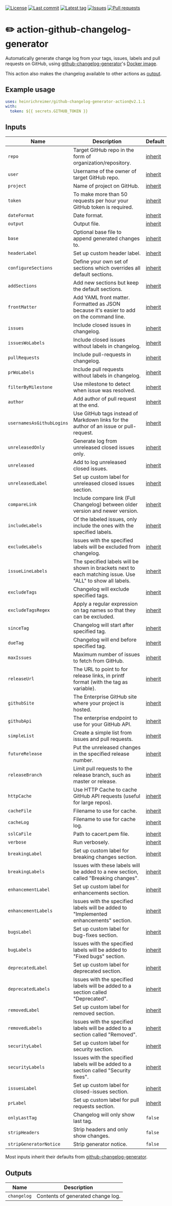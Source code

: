 [![License](https://img.shields.io/github/license/heinrichreimer/action-github-changelog-generator.svg?style=flat-square)](LICENSE)
[![Last commit](https://img.shields.io/github/last-commit/heinrichreimer/action-github-changelog-generator.svg?style=flat-square)](https://github.com/heinrichreimer/action-github-changelog-generator/commits)
[![Latest tag](https://img.shields.io/github/tag/heinrichreimer/action-github-changelog-generator.svg?style=flat-square)](https://github.com/heinrichreimer/action-github-changelog-generator/releases)
[![Issues](https://img.shields.io/github/issues/heinrichreimer/action-github-changelog-generator.svg?style=flat-square)](https://github.com/heinrichreimer/action-github-changelog-generator/issues)
[![Pull requests](https://img.shields.io/github/issues-pr/heinrichreimer/action-github-changelog-generator.svg?style=flat-square)](https://github.com/heinrichreimer/action-github-changelog-generator/pulls)

# ✏️ action-github-changelog-generator

Automatically generate change log from your tags, issues, labels and pull requests on GitHub,
using [github-changelog-generator](https://github.com/github-changelog-generator/github-changelog-generator)'s
[Docker image](https://github.com/github-changelog-generator/docker-github-changelog-generator).

This action also makes the changelog available to other actions as [output](#outputs).

## Example usage

```yaml
uses: heinrichreimer/github-changelog-generator-action@v2.1.1
with:
  token: ${{ secrets.GITHUB_TOKEN }}
```

## Inputs

| Name | Description | Default |
|---|---|---|
| `repo` | Target GitHub repo in the form of organization/repository. | [inherit] |
| `user` | Username of the owner of target GitHub repo. | [inherit] |
| `project` | Name of project on GitHub. | [inherit] |
| `token` | To make more than 50 requests per hour your GitHub token is required. | [inherit] |
| `dateFormat` | Date format. | [inherit] |
| `output` | Output file. | [inherit] |
| `base` | Optional base file to append generated changes to. | [inherit] |
| `headerLabel` | Set up custom header label. | [inherit] |
| `configureSections` | Define your own set of sections which overrides all default sections. | [inherit] |
| `addSections` | Add new sections but keep the default sections. | [inherit] |
| `frontMatter` | Add YAML front matter. Formatted as JSON because it's easier to add on the command line. | [inherit] |
| `issues` | Include closed issues in changelog. | [inherit] |
| `issuesWoLabels` | Include closed issues without labels in changelog. | [inherit] |
| `pullRequests` | Include pull-requests in changelog. | [inherit] |
| `prWoLabels` | Include pull requests without labels in changelog. | [inherit] |
| `filterByMilestone` | Use milestone to detect when issue was resolved. | [inherit] |
| `author` | Add author of pull request at the end. | [inherit] |
| `usernamesAsGithubLogins` | Use GitHub tags instead of Markdown links for the author of an issue or pull-request. | [inherit] |
| `unreleasedOnly` | Generate log from unreleased closed issues only. | [inherit] |
| `unreleased` | Add to log unreleased closed issues. | [inherit] |
| `unreleasedLabel` | Set up custom label for unreleased closed issues section. | [inherit] |
| `compareLink` | Include compare link (Full Changelog) between older version and newer version. | [inherit] |
| `includeLabels` | Of the labeled issues, only include the ones with the specified labels. | [inherit] |
| `excludeLabels` | Issues with the specified labels will be excluded from changelog. | [inherit] |
| `issueLineLabels` | The specified labels will be shown in brackets next to each matching issue. Use "ALL" to show all labels. | [inherit] |
| `excludeTags` | Changelog will exclude specified tags. | [inherit] |
| `excludeTagsRegex` | Apply a regular expression on tag names so that they can be excluded. | [inherit] |
| `sinceTag` | Changelog will start after specified tag. | [inherit] |
| `dueTag` | Changelog will end before specified tag. | [inherit] |
| `maxIssues` | Maximum number of issues to fetch from GitHub. | [inherit] |
| `releaseUrl` | The URL to point to for release links, in printf format (with the tag as variable). | [inherit] |
| `githubSite` | The Enterprise GitHub site where your project is hosted. | [inherit] |
| `githubApi` | The enterprise endpoint to use for your GitHub API. | [inherit] |
| `simpleList` | Create a simple list from issues and pull requests. | [inherit] |
| `futureRelease` | Put the unreleased changes in the specified release number. | [inherit] |
| `releaseBranch` | Limit pull requests to the release branch, such as master or release. | [inherit] |
| `httpCache` | Use HTTP Cache to cache GitHub API requests (useful for large repos). | [inherit] |
| `cacheFile` | Filename to use for cache. | [inherit] |
| `cacheLog` | Filename to use for cache log. | [inherit] |
| `sslCaFile` | Path to cacert.pem file. | [inherit] |
| `verbose` | Run verbosely. | [inherit] |
| `breakingLabel` | Set up custom label for breaking changes section. | [inherit] |
| `breakingLabels` | Issues with these labels will be added to a new section, called "Breaking changes". | [inherit] |
| `enhancementLabel` | Set up custom label for enhancements section. | [inherit] |
| `enhancementLabels` | Issues with the specified labels will be added to "Implemented enhancements" section. | [inherit] |
| `bugsLabel` | Set up custom label for bug-fixes section. | [inherit] |
| `bugLabels` | Issues with the specified labels will be added to "Fixed bugs" section. | [inherit] |
| `deprecatedLabel` | Set up custom label for deprecated section. | [inherit] |
| `deprecatedLabels` | Issues with the specified labels will be added to a section called "Deprecated". | [inherit] |
| `removedLabel` | Set up custom label for removed section. | [inherit] |
| `removedLabels` | Issues with the specified labels will be added to a section called "Removed". | [inherit] |
| `securityLabel` | Set up custom label for security section. | [inherit] |
| `securityLabels` | Issues with the specified labels will be added to a section called "Security fixes". | [inherit] |
| `issuesLabel` | Set up custom label for closed-issues section. | [inherit] |
| `prLabel` | Set up custom label for pull requests section. | [inherit] |
| `onlyLastTag` | Changelog will only show last tag. | `false` |
| `stripHeaders` | Strip headers and only show changes. | `false` |
| `stripGeneratorNotice` | Strip generator notice. | `false` |

Most inputs inherit their defaults from 
[github-changelog-generator][inherit].

## Outputs

| Name | Description |
|---|---|
| `changelog` | Contents of generated change log. |

[inherit]: https://github.com/github-changelog-generator/github-changelog-generator/wiki/Advanced-change-log-generation-examples#additional-options "Inherited from github-changelog-generator."
